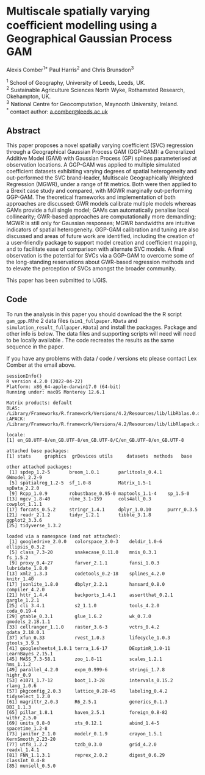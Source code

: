 # Multiscale spatially varying coeﬀicient modelling using a Geographical Gaussian Process GAM

Alexis Comber<sup>1*</sup> Paul Harris<sup>2</sup> and Chris Brunsdon<sup>3</sup> 

<sup>1</sup> School of Geography, University of Leeds, Leeds, UK.\
<sup>2</sup> Sustainable Agriculture Sciences North Wyke, Rothamsted Research, Okehampton, UK.\
<sup>3</sup> National Centre for Geocomputation, Maynooth University, Ireland.\
<sup>*</sup> contact author: a.comber@leeds.ac.uk

## Abstract
This paper proposes a novel spatially varying coefficient (SVC) regression through a Geographical Gaussian Process GAM (GGP-GAM): a Generalized Additive Model (GAM) with Gaussian Process (GP) splines parameterised at observation locations. A GGP-GAM was applied to multiple simulated coefficient datasets exhibiting varying degrees of spatial heterogeneity and out-performed the SVC brand-leader, Multiscale Geographically Weighted Regression (MGWR), under a range of fit metrics. Both were then applied to a Brexit case study and compared, with MGWR marginally out-performing GGP-GAM. The theoretical frameworks and implementation of both approaches are discussed: GWR models calibrate multiple models whereas GAMs provide a full single model; GAMs can automatically penalise local collinearity; GWR-based approaches are computationally more demanding; MGWR is still only for Gaussian responses; MGWR bandwidths are intuitive indicators of spatial heterogeneity. GGP-GAM calibration and tuning are also discussed and areas of future work are identified, including the creation of a user-friendly package to support model creation and coefficient mapping, and to facilitate ease of comparison with alternate SVC models. A final observation is the potential for SVCs via a GGP-GAM to overcome some of the long-standing reservations about GWR-based regression methods and to elevate the perception of SVCs amongst the broader community. 

This paper has been submitted to IJGIS.

## Code
To run the analysis in this paper you should download the the R script `gam_gpp.R`the 2 data files (`sim1_fullpaper.RData` and `simulation_result_fullpaper.RData`) and install the packages. Package and other info is below. The data files and supporting scripts will need will need to be locally available . The code recreates the results as the same sequence in the paper. 

If you have any problems with data / code / versions etc please contact Lex Comber at the email above.

```{r}
sessionInfo()
R version 4.2.0 (2022-04-22)
Platform: x86_64-apple-darwin17.0 (64-bit)
Running under: macOS Monterey 12.6.1

Matrix products: default
BLAS:   /Library/Frameworks/R.framework/Versions/4.2/Resources/lib/libRblas.0.dylib
LAPACK: /Library/Frameworks/R.framework/Versions/4.2/Resources/lib/libRlapack.dylib

locale:
[1] en_GB.UTF-8/en_GB.UTF-8/en_GB.UTF-8/C/en_GB.UTF-8/en_GB.UTF-8

attached base packages:
[1] stats     graphics  grDevices utils     datasets  methods   base     

other attached packages:
 [1] spdep_1.2-5       broom_1.0.1       parlitools_0.4.1  GWmodel_2.2-9    
 [5] spatialreg_1.2-5  sf_1.0-8          Matrix_1.5-1      spData_2.2.0     
 [9] Rcpp_1.0.9        robustbase_0.95-0 maptools_1.1-4    sp_1.5-0         
[13] mgcv_1.8-40       nlme_3.1-159      cols4all_0.3      cowplot_1.1.1    
[17] forcats_0.5.2     stringr_1.4.1     dplyr_1.0.10      purrr_0.3.5      
[21] readr_2.1.2       tidyr_1.2.1       tibble_3.1.8      ggplot2_3.3.6    
[25] tidyverse_1.3.2  

loaded via a namespace (and not attached):
 [1] googledrive_2.0.0   colorspace_2.0-3    deldir_1.0-6        ellipsis_0.3.2     
 [5] class_7.3-20        snakecase_0.11.0    mnis_0.3.1          fs_1.5.2           
 [9] proxy_0.4-27        farver_2.1.1        fansi_1.0.3         lubridate_1.8.0    
[13] xml2_1.3.3          codetools_0.2-18    splines_4.2.0       knitr_1.40         
[17] jsonlite_1.8.0      dbplyr_2.2.1        hansard_0.8.0       compiler_4.2.0     
[21] httr_1.4.4          backports_1.4.1     assertthat_0.2.1    gargle_1.2.1       
[25] cli_3.4.1           s2_1.1.0            tools_4.2.0         coda_0.19-4        
[29] gtable_0.3.1        glue_1.6.2          wk_0.7.0            gmodels_2.18.1.1   
[33] cellranger_1.1.0    raster_3.6-3        vctrs_0.4.2         gdata_2.18.0.1     
[37] xfun_0.33           rvest_1.0.3         lifecycle_1.0.3     gtools_3.9.3       
[41] googlesheets4_1.0.1 terra_1.6-17        DEoptimR_1.0-11     LearnBayes_2.15.1  
[45] MASS_7.3-58.1       zoo_1.8-11          scales_1.2.1        hms_1.1.2          
[49] parallel_4.2.0      expm_0.999-6        stringi_1.7.8       highr_0.9          
[53] e1071_1.7-12        boot_1.3-28         intervals_0.15.2    rlang_1.0.6        
[57] pkgconfig_2.0.3     lattice_0.20-45     labeling_0.4.2      tidyselect_1.2.0   
[61] magrittr_2.0.3      R6_2.5.1            generics_0.1.3      DBI_1.1.3          
[65] pillar_1.8.1        haven_2.5.1         foreign_0.8-82      withr_2.5.0        
[69] units_0.8-0         xts_0.12.1          abind_1.4-5         spacetime_1.2-8    
[73] janitor_2.1.0       modelr_0.1.9        crayon_1.5.1        KernSmooth_2.23-20 
[77] utf8_1.2.2          tzdb_0.3.0          grid_4.2.0          readxl_1.4.1       
[81] FNN_1.1.3.1         reprex_2.0.2        digest_0.6.29       classInt_0.4-8     
[85] munsell_0.5.0    
```
